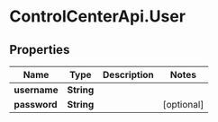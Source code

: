 # ControlCenterApi.User

## Properties

Name | Type | Description | Notes
------------ | ------------- | ------------- | -------------
**username** | **String** |  | 
**password** | **String** |  | [optional] 


